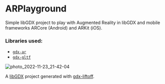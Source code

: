 # ARPlayground

Simple libGDX project to play with Augmented Reality in libGDX and mobile frameworks ARCore (Android) and ARKit (iOS).

### Libraries used:
- [`gdx-ar`](https://github.com/rednblackgames/gdx-ar)
- [`gdx-gltf`](https://github.com/mgsx-dev/gdx-gltf)

![photo_2022-11-23_21-42-04](https://user-images.githubusercontent.com/5543339/203642548-72787c68-0b49-45ae-8adf-d6cea7a4634c.jpg)

A [libGDX](https://libgdx.com/) project generated with [gdx-liftoff](https://github.com/tommyettinger/gdx-liftoff).
